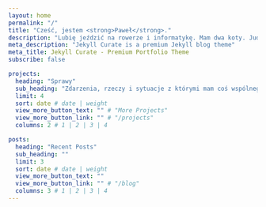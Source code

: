 ```yaml
---
layout: home
permalink: "/"
title: "Cześć, jestem <strong>Paweł</strong>."
description: "Lubię jeździć na rowerze i informatykę. Mam dwa koty. Judasza i Jezus."
meta_description: "Jekyll Curate is a premium Jekyll blog theme"
meta_title: Jekyll Curate - Premium Portfolio Theme
subscribe: false

projects:
  heading: "Sprawy"
  sub_heading: "Zdarzenia, rzeczy i sytuacje z którymi mam coś wspólnego"
  limit: 4
  sort: date # date | weight
  view_more_button_text: "" # "More Projects"
  view_more_button_link: "" # "/projects"
  columns: 2 # 1 | 2 | 3 | 4

posts:
  heading: "Recent Posts"
  sub_heading: ""
  limit: 3
  sort: date # date | weight
  view_more_button_text: ""
  view_more_button_link: "" # "/blog"
  columns: 3 # 1 | 2 | 3 | 4
---
```

